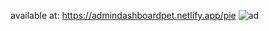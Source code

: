 available at: 
https://admindashboardpet.netlify.app/pie
![ad](https://user-images.githubusercontent.com/33860913/215535647-17fee446-fce7-492c-a4dd-0e1f4c13fcfa.JPG)

